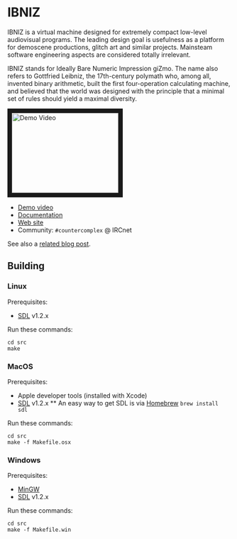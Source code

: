 # IBNIZ

IBNIZ is a virtual machine designed for extremely compact low-level audiovisual programs. The leading design goal is usefulness as a platform for demoscene productions, glitch art and similar projects. Mainsteam software engineering aspects are considered totally irrelevant.

IBNIZ stands for Ideally Bare Numeric Impression giZmo. The name also refers to Gottfried Leibniz, the 17th-century polymath who, among all, invented binary arithmetic, built the first four-operation calculating machine, and believed that the world was designed with the principle that a minimal set of rules should yield a maximal diversity.

<a href="http://www.youtube.com/watch?feature=player_embedded&v=aKMrBaXJvMs
" target="_blank"><img src="http://img.youtube.com/vi/aKMrBaXJvMs/0.jpg" 
alt="Demo Video" width="240" height="180" border="10" /></a>

* [Demo video](https://www.youtube.com/watch?v=aKMrBaXJvMs)
* [Documentation](src/ibniz.txt)
* [Web site](http://pelulamu.net/ibniz/)
* Community: `#countercomplex` @ IRCnet

See also a [related blog post](http://countercomplex.blogspot.com/2011/12/ibniz-hardcore-audiovisual-virtual.html).

## Building

### Linux

Prerequisites:
* [SDL](https://www.libsdl.org) v1.2.x

Run these commands:
```
cd src
make
```

### MacOS

Prerequisites:
* Apple developer tools (installed with Xcode)
* [SDL](https://www.libsdl.org) v1.2.x
** An easy way to get SDL is via [Homebrew](https://brew.sh) `brew install sdl`

Run these commands:
```
cd src
make -f Makefile.osx
```

### Windows

Prerequisites:
* [MinGW](http://www.mingw.org)
* [SDL](https://www.libsdl.org) v1.2.x

Run these commands:
```
cd src
make -f Makefile.win
```
